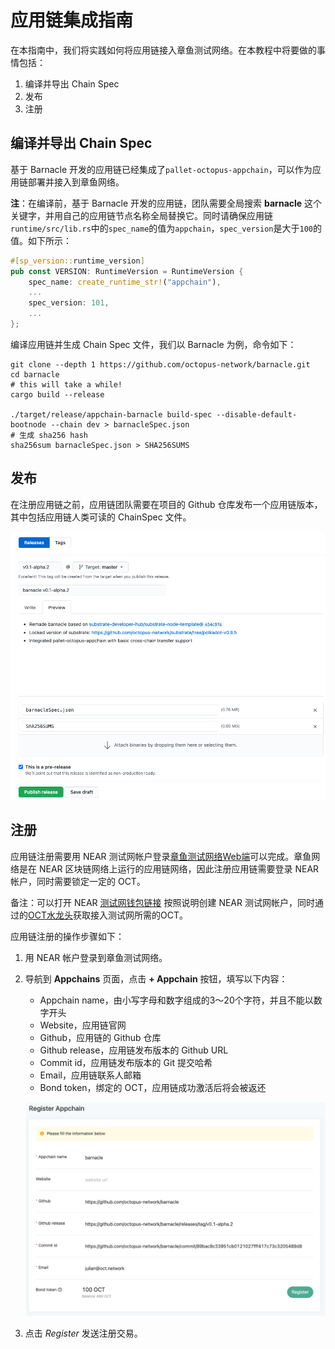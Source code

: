 # 应用链集成指南

在本指南中，我们将实践如何将应用链接入章鱼测试网络。在本教程中将要做的事情包括：

1. 编译并导出 Chain Spec
2. 发布
3. 注册

## 编译并导出 Chain Spec

基于 Barnacle 开发的应用链已经集成了`pallet-octopus-appchain`，可以作为应用链部署并接入到章鱼网络。

**注**：在编译前，基于 Barnacle 开发的应用链，团队需要全局搜索 **barnacle** 这个关键字，并用自己的应用链节点名称全局替换它。同时请确保应用链`runtime/src/lib.rs`中的`spec_name`的值为`appchain`，`spec_version`是大于`100`的值。如下所示：

```Rust
#[sp_version::runtime_version]
pub const VERSION: RuntimeVersion = RuntimeVersion {
	spec_name: create_runtime_str!("appchain"),
	...
	spec_version: 101,
	...
};
```

编译应用链并生成 Chain Spec 文件，我们以 Barnacle 为例，命令如下：

```
git clone --depth 1 https://github.com/octopus-network/barnacle.git
cd barnacle
# this will take a while!
cargo build --release

./target/release/appchain-barnacle build-spec --disable-default-bootnode --chain dev > barnacleSpec.json
# 生成 sha256 hash
sha256sum barnacleSpec.json > SHA256SUMS
```

## 发布

在注册应用链之前，应用链团队需要在项目的 Github 仓库发布一个应用链版本，其中包括应用链人类可读的 ChainSpec 文件。 

![发布截图](../../guides/release.png)

## 注册

应用链注册需要用 NEAR 测试网帐户登录[章鱼测试网络Web端](https://testnet.oct.network/)可以完成。章鱼网络是在 NEAR 区块链网络上运行的应用链网络，因此注册应用链需要登录 NEAR 帐户，同时需要锁定一定的 OCT。

备注：可以打开 NEAR [测试网钱包链接](https://wallet.testnet.near.org/) 按照说明创建 NEAR 测试网帐户，同时通过的[OCT水龙头](https://faucet.testnet.oct.network/)获取接入测试网所需的OCT。

应用链注册的操作步骤如下：

1. 用 NEAR 帐户登录到章鱼测试网络。
2. 导航到 **Appchains** 页面，点击 **+ Appchain** 按钮，填写以下内容：
    - Appchain name，由小写字母和数字组成的3～20个字符，并且不能以数字开头
    - Website，应用链官网
    - Github，应用链的 Github 仓库
    - Github release，应用链发布版本的 Github URL
    - Commit id，应用链发布版本的 Git 提交哈希
    - Email，应用链联系人邮箱
    - Bond token，绑定的 OCT，应用链成功激活后将会被返还

   ![注册截图](../../guides/register.png)

3. 点击 *Register* 发送注册交易。
